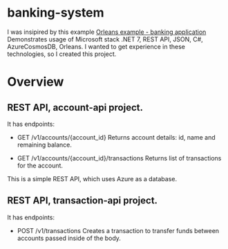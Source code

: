 # banking-system
I was insipired by this example
[Orleans example - banking application](https://github.com/dotnet/samples/tree/main/orleans/BankAccount)
Demonstrates usage of Microsoft stack
.NET 7, REST API, JSON, C#, AzureCosmosDB, Orleans.
I wanted to get experience in these technologies, so I created this project.

# Overview
## REST API, account-api project.
It has endpoints:
- GET /v1/accounts/{account_id}
Returns account details: id, name and remaining balance.

- GET /v1/accounts/{account_id}/transactions
Returns list of transactions for the account.

This is a simple REST API, which uses Azure as a database.

## REST API, transaction-api project.
It has endpoints:

- POST /v1/transactions
Creates a transaction to transfer funds between accounts passed inside of the body.



